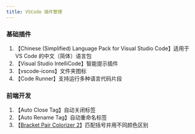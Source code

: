 ```yaml
---
title: VSCode 插件整理
---
```


### 基础插件

1. 【Chinese (Simplified) Language Pack for Visual Studio Code】适用于 VS Code 的中文（简体）语言包
2. 【Visual Studio IntelliCode】智能提示插件
3. 【vscode-icons】文件夹图标
4. 【Code Runner】支持运行多种语言代码片段

### 前端开发

1. 【Auto Close Tag】自动关闭标签
2. 【Auto Rename Tag】自动重命名标签
3. 【[Bracket Pair Colorizer 2](https://marketplace.visualstudio.com/items?itemName=CoenraadS.bracket-pair-colorizer-2)】匹配括号并用不同颜色区别
